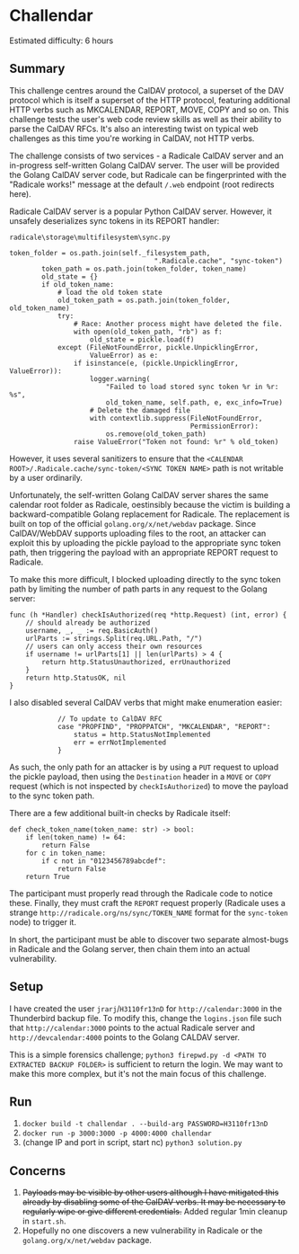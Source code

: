 # Challendar

Estimated difficulty: 6 hours

## Summary

This challenge centres around the CalDAV protocol, a superset of the DAV protocol which is itself a superset of the HTTP protocol, featuring additional HTTP verbs such as MKCALENDAR, REPORT, MOVE, COPY and so on. This challenge tests the user's web code review skills as well as their ability to parse the CalDAV RFCs. It's also an interesting twist on typical web challenges as this time you're working in CalDAV, not HTTP verbs.

The challenge consists of two services - a Radicale CalDAV server and an in-progress self-written Golang CalDAV server. The user will be provided the Golang CalDAV server code, but Radicale can be fingerprinted with the "Radicale works!" message at the default `/.web` endpoint (root redirects here).

Radicale CalDAV server is a popular Python CalDAV server. However, it unsafely deserializes sync tokens in its REPORT handler:

`radicale\storage\multifilesystem\sync.py`
```
token_folder = os.path.join(self._filesystem_path,
                                    ".Radicale.cache", "sync-token")
        token_path = os.path.join(token_folder, token_name)
        old_state = {}
        if old_token_name:
            # load the old token state
            old_token_path = os.path.join(token_folder, old_token_name)
            try:
                # Race: Another process might have deleted the file.
                with open(old_token_path, "rb") as f:
                    old_state = pickle.load(f)
            except (FileNotFoundError, pickle.UnpicklingError,
                    ValueError) as e:
                if isinstance(e, (pickle.UnpicklingError, ValueError)):
                    logger.warning(
                        "Failed to load stored sync token %r in %r: %s",
                        old_token_name, self.path, e, exc_info=True)
                    # Delete the damaged file
                    with contextlib.suppress(FileNotFoundError,
                                             PermissionError):
                        os.remove(old_token_path)
                raise ValueError("Token not found: %r" % old_token)
```

However, it uses several sanitizers to ensure that the `<CALENDAR ROOT>/.Radicale.cache/sync-token/<SYNC TOKEN NAME>` path is not writable by a user ordinarily.

Unfortunately, the self-written Golang CalDAV server shares the same calendar root folder as Radicale, oestinsibly because the victim is building a backward-compatible Golang replacement for Radicale. The replacement is built on top of the official `golang.org/x/net/webdav` package. Since CalDAV/WebDAV supports uploading files to the root, an attacker can exploit this by uploading the pickle payload to the appropriate sync token path, then triggering the payload with an appropriate REPORT request to Radicale.

To make this more difficult, I blocked uploading directly to the sync token path by limiting the number of path parts in any request to the Golang server:

```
func (h *Handler) checkIsAuthorized(req *http.Request) (int, error) {
	// should already be authorized
	username, _, _ := req.BasicAuth()
	urlParts := strings.Split(req.URL.Path, "/")
	// users can only access their own resources
	if username != urlParts[1] || len(urlParts) > 4 {
		return http.StatusUnauthorized, errUnauthorized
	}
	return http.StatusOK, nil
}
```

I also disabled several CalDAV verbs that might make enumeration easier:

```
            // To update to CalDAV RFC
			case "PROPFIND", "PROPPATCH", "MKCALENDAR", "REPORT":
				status = http.StatusNotImplemented
				err = errNotImplemented
			}
```

As such, the only path for an attacker is by using a `PUT` request to upload the pickle payload, then using the `Destination` header in a `MOVE` or `COPY` request (which is not inspected by `checkIsAuthorized`) to move the payload to the sync token path.

There are a few additional built-in checks by Radicale itself:

```
def check_token_name(token_name: str) -> bool:
    if len(token_name) != 64:
        return False
    for c in token_name:
        if c not in "0123456789abcdef":
            return False
    return True
```

The participant must properly read through the Radicale code to notice these. Finally, they must craft the `REPORT` request properly (Radicale uses a strange `http://radicale.org/ns/sync/TOKEN_NAME` format for the `sync-token` node) to trigger it.

In short, the participant must be able to discover two separate almost-bugs in Radicale and the Golang server, then chain them into an actual vulnerability.

## Setup

I have created the user `jrarj`/`H3110fr13nD` for `http://calendar:3000` in the Thunderbird backup file. To modify this, change the `logins.json` file such that `http://calendar:3000` points to the actual Radicale server and `http://devcalendar:4000` points to the Golang CALDAV server.

This is a simple forensics challenge; `python3 firepwd.py -d <PATH TO EXTRACTED BACKUP FOLDER>` is sufficient to return the login. We may want to make this more complex, but it's not the main focus of this challenge.

## Run

1. `docker build -t challendar . --build-arg PASSWORD=H3110fr13nD`
2. `docker run -p 3000:3000 -p 4000:4000 challendar`
3. (change IP and port in script, start nc) `python3 solution.py`

## Concerns

1. ~~Payloads may be visible by other users although I have mitigated this already by disabling some of the CalDAV verbs. It may be necessary to regularly wipe or give different credentials.~~ Added regular 1min cleanup in `start.sh`.
2. Hopefully no one discovers a new vulnerability in Radicale or the `golang.org/x/net/webdav` package.